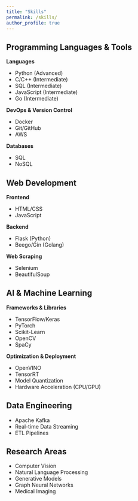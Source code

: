```yaml
---
title: "Skills"
permalink: /skills/
author_profile: true
---
```


## Programming Languages & Tools

**Languages**
- Python (Advanced)
- C/C++ (Intermediate)
- SQL (Intermediate)
- JavaScript (Intermediate)
- Go (Intermediate)

**DevOps & Version Control**
- Docker
- Git/GitHub
- AWS

**Databases**
- SQL
- NoSQL

## Web Development

**Frontend**
- HTML/CSS
- JavaScript

**Backend**
- Flask (Python)
- Beego/Gin (Golang)

**Web Scraping**
- Selenium
- BeautifulSoup

## AI & Machine Learning

**Frameworks & Libraries**
- TensorFlow/Keras
- PyTorch
- Scikit-Learn
- OpenCV
- SpaCy

**Optimization & Deployment**
- OpenVINO
- TensorRT
- Model Quantization
- Hardware Acceleration (CPU/GPU)

## Data Engineering
- Apache Kafka
- Real-time Data Streaming
- ETL Pipelines

## Research Areas
- Computer Vision
- Natural Language Processing
- Generative Models
- Graph Neural Networks
- Medical Imaging
